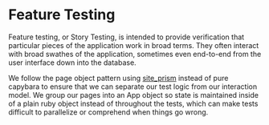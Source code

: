 # Feature Testing
Feature testing, or Story Testing, is intended to provide verification that particular pieces of the application work in broad terms. They often interact with broad swathes of the application, sometimes even end-to-end from the user interface down into the database. 

We follow the page object pattern using [site_prism](https://github.com/natritmeyer/site_prism) instead of pure capybara to ensure that we can separate our test logic from our interaction model. We group our pages into an App object so state is maintained inside of a plain ruby object instead of throughout the tests, which can make tests difficult to parallelize or comprehend when things go wrong.
